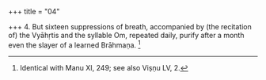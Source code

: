 +++
title = "04"

+++
4. But sixteen suppressions of breath, accompanied by (the recitation of) the Vyāhṛtis and the syllable Om, repeated daily, purify after a month even the slayer of a learned Brāhmaṇa. [^3] 


[^3]:  Identical with Manu XI, 249; see also Viṣṇu LV, 2.
